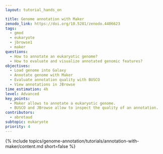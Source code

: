 ```yaml
---
layout: tutorial_hands_on

title: Genome annotation with Maker
zenodo_link: https://doi.org/10.5281/zenodo.4406623
tags:
  - gmod
  - eukaryote
  - jbrowse1
  - maker
questions:
  - How to annotate an eukaryotic genome?
  - How to evaluate and visualize annotated genomic features?
objectives:
  - Load genome into Galaxy
  - Annotate genome with Maker
  - Evaluate annotation quality with BUSCO
  - View annotations in JBrowse
time_estimation: 4h
level: Advanced
key_points:
  - Maker allows to annotate a eukaryotic genome.
  - BUSCO and JBrowse allow to inspect the quality of an annotation.
contributors:
  - abretaud
subtopic: eukaryote
priority: 4
---
```


{% include topics/genome-annotation/tutorials/annotation-with-maker/content.md short=false %}
